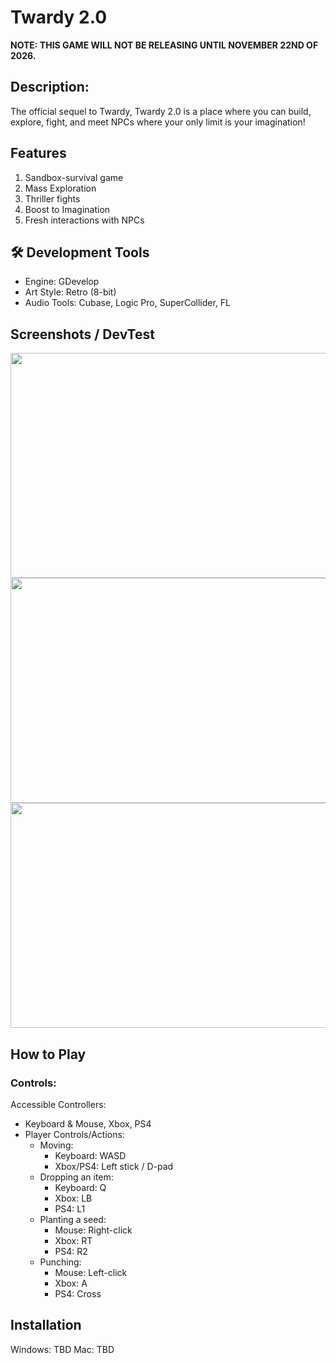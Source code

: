 # Twardy 2.0
**NOTE: THIS GAME WILL NOT BE RELEASING UNTIL NOVEMBER 22ND OF 2026.**
##  Description:
The official sequel to Twardy, Twardy 2.0 is a place where you can build, explore, fight, and meet NPCs where your only limit is your imagination!
##  Features
1. Sandbox-survival game
2. Mass Exploration
3. Thriller fights
4. Boost to Imagination
5. Fresh interactions with NPCs
## 🛠 Development Tools
- Engine: GDevelop
- Art Style: Retro (8-bit)
- Audio Tools: Cubase, Logic Pro, SuperCollider, FL

##  Screenshots / DevTest
<img src="https://github.com/user-attachments/assets/4c28d76d-deb1-46be-b02a-59bf5decf69a" height="360" width="640">
<img src="https://github.com/user-attachments/assets/40668377-96d1-426c-b899-e169544c6b43" height="360" width="640">
<img src="https://github.com/user-attachments/assets/099a52d1-0a0b-442b-aef8-05dfd6062741" height="360" width="640">

##  How to Play
###  Controls:

Accessible Controllers:
* Keyboard & Mouse, Xbox, PS4
* Player Controls/Actions:
  * Moving:
    * Keyboard: WASD
    * Xbox/PS4: Left stick / D-pad
  * Dropping an item:
    * Keyboard: Q
    * Xbox: LB
    * PS4: L1
  * Planting a seed:
    * Mouse: Right-click
    * Xbox: RT
    * PS4: R2
  * Punching:
    * Mouse: Left-click
    * Xbox: A
    * PS4: Cross

## Installation

Windows: TBD
Mac: TBD
